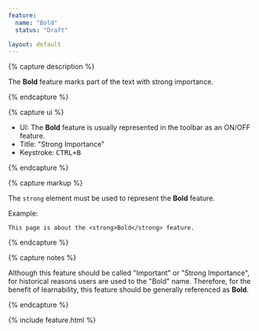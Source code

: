 ```yaml
---
feature:
  name: "Bold"
  status: "Draft"

layout: default
---
```


{% capture description %}

The **Bold** feature marks part of the text with strong importance.

{% endcapture %}

{% capture ui %}

 * UI: The **Bold** feature is usually represented in the toolbar as an ON/OFF feature.
 * Title: "Strong Importance"
 * Keystroke: <kbd>CTRL+B</kbd>

{% endcapture %}

{% capture markup %}

The `strong` element must be used to represent the **Bold** feature.

Example:

```
This page is about the <strong>Bold</strong> feature.
```

{% endcapture %}

{% capture notes %}

Although this feature should be called "Important" or "Strong Importance", for historical reasons users are used to the
"Bold" name. Therefore, for the benefit of learnability, this feature should be generally referenced as **Bold**.

{% endcapture %}

{% include feature.html %}